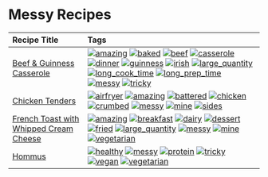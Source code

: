 # Messy Recipes 

|Recipe Title|Tags
|:---|:---|
|[Beef & Guinness Casserole](../recipes/beefandguinnesscasserole.md)|<a href="../tags/amazing.html"><img src="https://img.shields.io/badge/tag-amazing-3faa68" alt="amazing" /></a> <a href="../tags/baked.html"><img src="https://img.shields.io/badge/tag-baked-c5d714" alt="baked" /></a> <a href="../tags/beef.html"><img src="https://img.shields.io/badge/tag-beef-93e32e" alt="beef" /></a> <a href="../tags/casserole.html"><img src="https://img.shields.io/badge/tag-casserole-c5a27b" alt="casserole" /></a> <a href="../tags/dinner.html"><img src="https://img.shields.io/badge/tag-dinner-945e60" alt="dinner" /></a> <a href="../tags/guinness.html"><img src="https://img.shields.io/badge/tag-guinness-5f1085" alt="guinness" /></a> <a href="../tags/irish.html"><img src="https://img.shields.io/badge/tag-irish-f3232d" alt="irish" /></a> <a href="../tags/large_quantity.html"><img src="https://img.shields.io/badge/tag-large_quantity-424c13" alt="large_quantity" /></a> <a href="../tags/long_cook_time.html"><img src="https://img.shields.io/badge/tag-long_cook_time-29c88d" alt="long_cook_time" /></a> <a href="../tags/long_prep_time.html"><img src="https://img.shields.io/badge/tag-long_prep_time-786ed6" alt="long_prep_time" /></a> <a href="../tags/messy.html"><img src="https://img.shields.io/badge/tag-messy-8ce6fc" alt="messy" /></a> <a href="../tags/tricky.html"><img src="https://img.shields.io/badge/tag-tricky-b62aa6" alt="tricky" /></a>|
|[Chicken Tenders](../recipes/chickentenders.md)|<a href="../tags/airfryer.html"><img src="https://img.shields.io/badge/tag-airfryer-5e3ff5" alt="airfryer" /></a> <a href="../tags/amazing.html"><img src="https://img.shields.io/badge/tag-amazing-3faa68" alt="amazing" /></a> <a href="../tags/battered.html"><img src="https://img.shields.io/badge/tag-battered-6b1fb" alt="battered" /></a> <a href="../tags/chicken.html"><img src="https://img.shields.io/badge/tag-chicken-d93385" alt="chicken" /></a> <a href="../tags/crumbed.html"><img src="https://img.shields.io/badge/tag-crumbed-237124" alt="crumbed" /></a> <a href="../tags/messy.html"><img src="https://img.shields.io/badge/tag-messy-8ce6fc" alt="messy" /></a> <a href="../tags/mine.html"><img src="https://img.shields.io/badge/tag-mine-9ab3df" alt="mine" /></a> <a href="../tags/sides.html"><img src="https://img.shields.io/badge/tag-sides-12b63" alt="sides" /></a>|
|[French Toast with Whipped Cream Cheese](../recipes/frenchtoastwhippedcreamcheese.md)|<a href="../tags/amazing.html"><img src="https://img.shields.io/badge/tag-amazing-3faa68" alt="amazing" /></a> <a href="../tags/breakfast.html"><img src="https://img.shields.io/badge/tag-breakfast-48e52e" alt="breakfast" /></a> <a href="../tags/dairy.html"><img src="https://img.shields.io/badge/tag-dairy-4b9e32" alt="dairy" /></a> <a href="../tags/dessert.html"><img src="https://img.shields.io/badge/tag-dessert-84f8cf" alt="dessert" /></a> <a href="../tags/fried.html"><img src="https://img.shields.io/badge/tag-fried-379a95" alt="fried" /></a> <a href="../tags/large_quantity.html"><img src="https://img.shields.io/badge/tag-large_quantity-424c13" alt="large_quantity" /></a> <a href="../tags/messy.html"><img src="https://img.shields.io/badge/tag-messy-8ce6fc" alt="messy" /></a> <a href="../tags/mine.html"><img src="https://img.shields.io/badge/tag-mine-9ab3df" alt="mine" /></a> <a href="../tags/vegetarian.html"><img src="https://img.shields.io/badge/tag-vegetarian-473080" alt="vegetarian" /></a>|
|[Hommus](../recipes/hommus.md)|<a href="../tags/healthy.html"><img src="https://img.shields.io/badge/tag-healthy-7ca620" alt="healthy" /></a> <a href="../tags/messy.html"><img src="https://img.shields.io/badge/tag-messy-8ce6fc" alt="messy" /></a> <a href="../tags/protein.html"><img src="https://img.shields.io/badge/tag-protein-b6c680" alt="protein" /></a> <a href="../tags/tricky.html"><img src="https://img.shields.io/badge/tag-tricky-b62aa6" alt="tricky" /></a> <a href="../tags/vegan.html"><img src="https://img.shields.io/badge/tag-vegan-6f4790" alt="vegan" /></a> <a href="../tags/vegetarian.html"><img src="https://img.shields.io/badge/tag-vegetarian-473080" alt="vegetarian" /></a>|